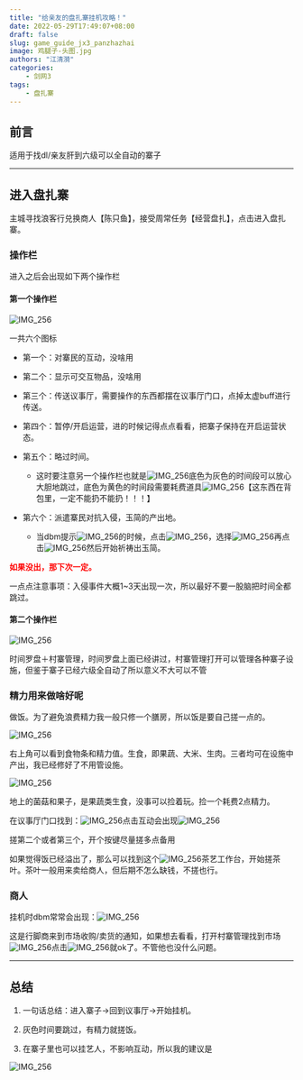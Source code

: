 ```yaml
---
title: "给亲友的盘扎寨挂机攻略！"
date: 2022-05-29T17:49:07+08:00
draft: false
slug: game_guide_jx3_panzhazhai
image: 鸡腿子-头图.jpg
authors: "江清漪"
categories:
    - 剑网3
tags:
    - 盘扎寨
---
```


## 前言

适用于找dl/亲友肝到六级可以全自动的寨子

---

## 进入盘扎寨

主城寻找浪客行兑换商人【陈只鱼】，接受周常任务【经营盘扎】，点击进入盘扎寨。

### 操作栏

进入之后会出现如下两个操作栏

#### 第一个操作栏

![IMG_256](image1.png)

一共六个图标

- 第一个：对寨民的互动，没啥用

- 第二个：显示可交互物品，没啥用

- 第三个：传送议事厅，需要操作的东西都摆在议事厅门口，点掉太虚buff进行传送。

- 第四个：暂停/开启运营，进的时候记得点点看看，把寨子保持在开启运营状态。

- 第五个：略过时间。
  - 这时要注意另一个操作栏也就是![IMG_256](image2.png)底色为灰色的时间段可以放心大胆地跳过，底色为黄色的时间段需要耗费道具![IMG_256](image3.png)【这东西在背包里，一定不能扔不能扔！！！】

- 第六个：派遣寨民对抗入侵，玉简的产出地。
  - 当dbm提示![IMG_256](image4.png)的时候，点击![IMG_256](image5.png)，选择![IMG_256](image6.png)再点击![IMG_256](image7.png)然后开始祈祷出玉简。

<font color=#FF000 >**如果没出，那下次一定。**</font>

一点点注意事项：入侵事件大概1\~3天出现一次，所以最好不要一股脑把时间全都跳过。

#### 第二个操作栏

![IMG_256](image2.png)

时间罗盘＋村寨管理，时间罗盘上面已经讲过，村寨管理打开可以管理各种寨子设施，但鉴于寨子已经六级全自动了所以意义不大可以不管

### 精力用来做啥好呢

做饭。为了避免浪费精力我一般只修一个膳房，所以饭是要自己搓一点的。

![IMG_256](image8.png)

右上角可以看到食物条和精力值。生食，即果蔬、大米、生肉。三者均可在设施中产出，我已经修好了不用管设施。

![IMG_256](image9.png)

地上的菌菇和果子，是果蔬类生食，没事可以捡着玩。捡一个耗费2点精力。

在议事厅门口找到：![IMG_256](image10.png)点击互动会出现![IMG_256](image11.png)

搓第二个或者第三个，开个按键尽量搓多点备用

如果觉得饭已经溢出了，那么可以找到这个![IMG_256](image12.png)茶艺工作台，开始搓茶叶。茶叶一般用来卖给商人，但后期不怎么缺钱，不搓也行。

### 商人

挂机时dbm常常会出现：![IMG_256](image13.png)

这是行脚商来到市场收购/卖货的通知，如果想去看看，打开村寨管理找到市场![IMG_256](image14.png)点击![IMG_256](image15.png)就ok了。不管他也没什么问题。

---

## 总结

1. 一句话总结：进入寨子→回到议事厅→开始挂机。

2. 灰色时间要跳过，有精力就搓饭。

3. 在寨子里也可以挂艺人，不影响互动，所以我的建议是

![IMG_256](image16.jpeg)

